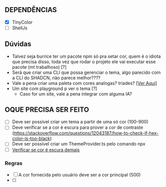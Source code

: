 #

## DEPENDÊNCIAS

- [X] TinyColor
- [ ] ShellJs

## Dúvidas

- Talvez seja burrice ter um pacote npm só pra setar cor, quem é o idiota que precisa disso, toda vez que rodar o projeto ele vai executar esse pacote (mt trabalhoso) [?]
- Será que criar uma CLI que possa gerenciar o tema, algo parecido com a CLI do SHADCN, não parece melhor????
- Vale a pena criar uma paleta com cores analogas? triades? [[Ver Aqui]](https://github.com/bgrins/TinyColor#color-combinations)
- Um site com playground p ver o tema [?]
  - Caso for um site, vale a pena integrar com alguma IA?

## OQUE PRECISA SER FEITO

- [ ] Deve ser possível criar um tema a partir de uma só cor (100-900)
- [ ] Deve verificar se a cor é escura para prover a cor de contraste (<https://stackoverflow.com/questions/12043187/how-to-check-if-hex-color-is-too-black>)
- [ ] Deve ser possível criar um ThemeProvider.ts pelo comando npx
- [ ] [Verificar se cor é escura demais](https://stackoverflow.com/questions/12043187/how-to-check-if-hex-color-is-too-black)

### Regras

- [ ] A cor fornecida pelo usuário deve ser a cor principal (500)
- [ ]
